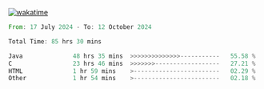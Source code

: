 [![wakatime](https://wakatime.com/badge/user/5970ac98-85fb-4bfd-a7d8-142e7d5bd274.svg)](https://wakatime.com/@5970ac98-85fb-4bfd-a7d8-142e7d5bd274)

<!--START_SECTION:waka-->

```rust
From: 17 July 2024 - To: 12 October 2024

Total Time: 85 hrs 30 mins

Java              48 hrs 35 mins  >>>>>>>>>>>>>>-----------   55.58 %
C                 23 hrs 46 mins  >>>>>>>------------------   27.21 %
HTML              1 hr 59 mins    >------------------------   02.29 %
Other             1 hr 54 mins    >------------------------   02.18 %
```

<!--END_SECTION:waka-->
